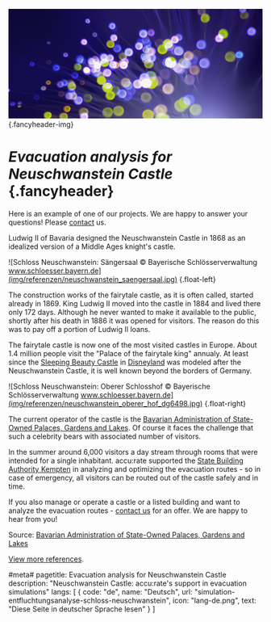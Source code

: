 ![](/img/accurate-bild-3.jpg) {.fancyheader-img}
# *Evacuation analysis for Neuschwanstein Castle* {.fancyheader}

Here is an example of one of our projects. We are happy to answer your questions! Please [contact](kontakt) us.

Ludwig II of Bavaria designed the Neuschwanstein Castle in 1868 as an idealized version of a Middle Ages knight's castle.

![Schloss Neuschwanstein: Sängersaal © Bayerische Schlösserverwaltung www.schloesser.bayern.de](img/referenzen/neuschwanstein_saengersaal.jpg) {.float-left}

The construction works of the fairytale castle, as it is often called, started already in 1869. King Ludwig II moved into the castle in 1884 and lived there only 172 days. Although he never wanted to make it available to the public, shortly after his death in 1886 it was opened for visitors. The reason do this was to pay off a portion of Ludwig II loans.

The fairytale castle is now one of the most visited castles in Europe. About 1.4 million people visit the "Palace of the fairytale king" annualy. At least since the [Sleeping Beauty Castle](https://en.wikipedia.org/wiki/Sleeping_Beauty_Castle) in [Disneyland](https://disneyland.disney.go.com/) was modeled after the Neuschwanstein Castle, it is well known beyond the borders of Germany.

![Schloss Neuschwanstein: Oberer Schlosshof © Bayerische Schlösserverwaltung www.schloesser.bayern.de](img/referenzen/neuschwanstein_oberer_hof_dg6498.jpg) {.float-right}

The current operator of the castle is the [Bavarian Administration of State-Owned Palaces, Gardens and Lakes](http://www.neuschwanstein.de/). Of course it faces the challenge that such a celebrity bears with associated number of visitors.

In the summer around 6,000 visitors a day stream through rooms that were intended for a single inhabitant. accu:rate supported the [State Building Authority Kempten](http://www.stbake.bayern.de/) in analyzing and optimizing the evacuation routes - so in case of emergency, all visitors can be routed out of the castle safely and in time.

If you also manage or operate a castle or a listed building and want to analyze the evacuation routes - [contact us](/en:contact) for an offer. We are happy to hear from you!

Source: [Bavarian Administration of State-Owned Palaces, Gardens and Lakes](http://www.neuschwanstein.de/)

[View more references](referenzen).


#meta#
pagetitle: Evacuation analysis for Neuschwanstein Castle
description: "Neuschwanstein Castle: accu:rate's support in evacuation simulations"
langs: [
    { code: "de", name: "Deutsch", url: "simulation-entfluchtungsanalyse-schloss-neuschwanstein", icon: "lang-de.png", text: "Diese Seite in deutscher Sprache lesen" }
]
